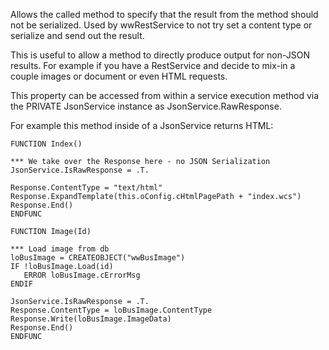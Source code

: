 ﻿Allows the called method to specify that the result from the method should not be serialized. Used by wwRestService to not try set a content type or serialize and send out the result.

This is useful to allow a method to directly produce output for non-JSON results. For example if you have a RestService and decide to mix-in a couple images or document or even HTML requests.

This property can be accessed from within a service execution method via the PRIVATE JsonService instance as JsonService.RawResponse. 

For example this method inside of a JsonService returns HTML:

```foxpro
FUNCTION Index()

*** We take over the Response here - no JSON Serialization
JsonService.IsRawResponse = .T.

Response.ContentType = "text/html"
Response.ExpandTemplate(this.oConfig.cHtmlPagePath + "index.wcs")
Response.End()
ENDFUNC

FUNCTION Image(Id)

*** Load image from db
loBusImage = CREATEOBJECT("wwBusImage")
IF !loBusImage.Load(id) 
   ERROR loBusImage.cErrorMsg
ENDIF

JsonService.IsRawResponse = .T.
Response.ContentType = loBusImage.ContentType
Response.Write(loBusImage.ImageData)
Response.End()
ENDFUNC
```